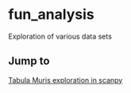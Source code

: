 # fun_analysis
Exploration of various data sets

## Jump to
[Tabula Muris exploration in scanpy](https://github.com/dpcook/fun_analysis/blob/master/tabula_muris/mouse_atlas_scanpy.ipynb)

